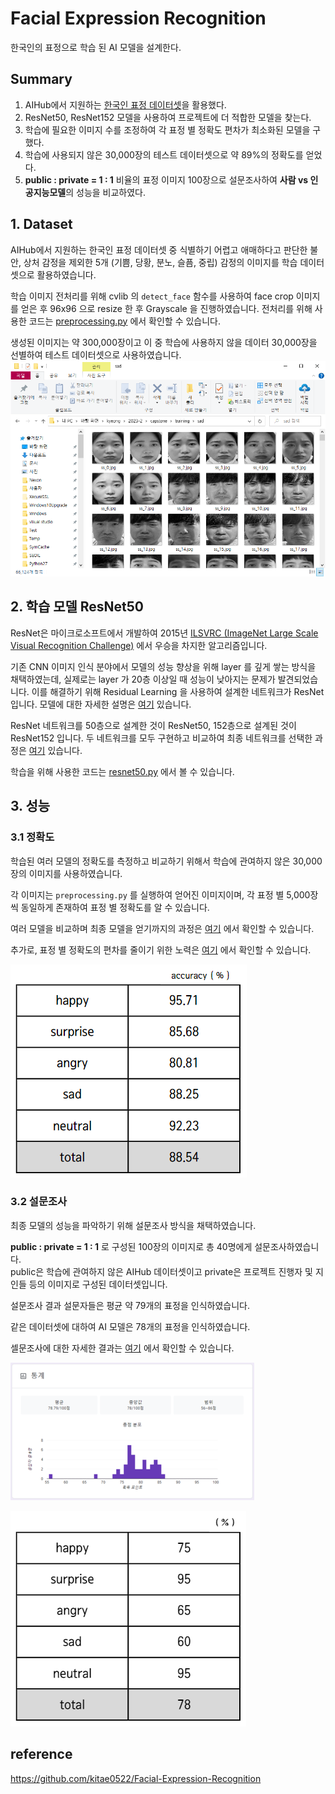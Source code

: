 # Facial Expression Recognition
한국인의 표정으로 학습 된 AI 모델을 설계한다.
## Summary
1. AIHub에서 지원하는 [한국인 표정 데이터셋](https://www.aihub.or.kr/aihubdata/data/view.do?currMenu=115&topMenu=100&aihubDataSe=realm&dataSetSn=82)을 활용했다.
2. ResNet50, ResNet152 모델을 사용하여 프로젝트에 더 적합한 모델을 찾는다.
3. 학습에 필요한 이미지 수를 조정하여 각 표정 별 정확도 편차가 최소화된 모델을 구했다.
4. 학습에 사용되지 않은 30,000장의 테스트 데이터셋으로 약 89%의 정확도를 얻었다.
5. **public : private = 1 : 1** 비율의 표정 이미지 100장으로 설문조사하여 **사람 vs 인공지능모델**의 성능을 비교하였다.
## 1. Dataset
AIHub에서 지원하는 한국인 표정 데이터셋 중 식별하기 어렵고 애매하다고 판단한 불안, 상처 감정을 제외한 5개 (기쁨, 당황, 분노, 슬픔, 중립) 감정의 이미지를 학습 데이터셋으로 활용하였습니다.

학습 이미지 전처리를 위해 cvlib 의 `detect_face` 함수를 사용하여 face crop 이미지를 얻은 후 96x96 으로 resize 한 후 Grayscale 을 진행하였습니다. 전처리를 위해 사용한 코드는 [preprocessing.py](https://github.com/FaceReview/facereview-ai/blob/master/code/preprocessing.py) 에서 확인할 수 있습니다.

생성된 이미지는 약 300,000장이고 이 중 학습에 사용하지 않을 데이터 30,000장을 선별하여 테스트 데이터셋으로 사용하였습니다.
![dataset preview](https://github.com/FaceReview/facereview-ai/blob/master/img/dataset.PNG)

## 2. 학습 모델 ResNet50
ResNet은 마이크로소프트에서 개발하여 2015년 [ILSVRC (ImageNet Large Scale Visual Recognition Challenge)](https://image-net.org/challenges/LSVRC/) 에서 우승을 차지한 알고리즘입니다.

기존 CNN 이미지 인식 분야에서 모델의 성능 향상을 위해 layer 를 깊게 쌓는 방식을 채택하였는데, 실제로는 layer 가 20층 이상일 때 성능이 낮아지는 문제가 발견되었습니다. 이를 해결하기 위해 Residual Learning 을 사용하여 설계한 네트워크가 ResNet 입니다. 모델에 대한 자세한 설명은 [여기](https://github.com/FaceReview/facereview-ai/blob/master/docs/ResNET.pdf) 있습니다.

ResNet 네트워크를 50층으로 설계한 것이 ResNet50, 152층으로 설계된 것이 ResNet152 입니다. 두 네트워크를 모두 구현하고 비교하여 최종 네트워크를 선택한 과정은 [여기]() 있습니다.

학습을 위해 사용한 코드는 [resnet50.py](https://github.com/FaceReview/facereview-ai/blob/master/code/resnet50.py) 에서 볼 수 있습니다.

## 3. 성능
### 3.1 정확도
학습된 여러 모델의 정확도를 측정하고 비교하기 위해서 학습에 관여하지 않은 30,000장의 이미지를 사용하였습니다.

각 이미지는 `preprocessing.py` 를 실행하여 얻어진 이미지이며, 각 표정 별 5,000장씩 동일하게 존재하여 표정 별 정확도를 알 수 있습니다.

여러 모델을 비교하며 최종 모델을 얻기까지의 과정은 [여기](https://github.com/FaceReview/facereview-ai/blob/master/docs/performance.md) 에서 확인할 수 있습니다.

추가로, 표정 별 정확도의 편차를 줄이기 위한 노력은 [여기]() 에서 확인할 수 있습니다.

![best performance chart](https://github.com/FaceReview/facereview-ai/blob/master/img/performance.PNG)

### 3.2 설문조사
최종 모델의 성능을 파악하기 위해 설문조사 방식을 채택하였습니다.

**public : private = 1 : 1** 로 구성된 100장의 이미지로 총 40명에게 설문조사하였습니다.  
public은 학습에 관여하지 않은 AIHub 데이터셋이고 private은 프로젝트 진행자 및 지인들 등의 이미지로 구성된 데이터셋입니다.

설문조사 결과 설문자들은 평균 약 79개의 표정을 인식하였습니다.

같은 데이터셋에 대하여 AI 모델은 78개의 표정을 인식하였습니다.

셀문조사에 대한 자세한 결과는 [여기](https://github.com/FaceReview/facereview-ai/blob/master/docs/survey.md) 에서 확인할 수 있습니다.


![survey](https://github.com/FaceReview/facereview-ai/blob/master/img/google_form.PNG)

![AI](https://github.com/FaceReview/facereview-ai/blob/master/img/AI.PNG)

## reference
https://github.com/kitae0522/Facial-Expression-Recognition